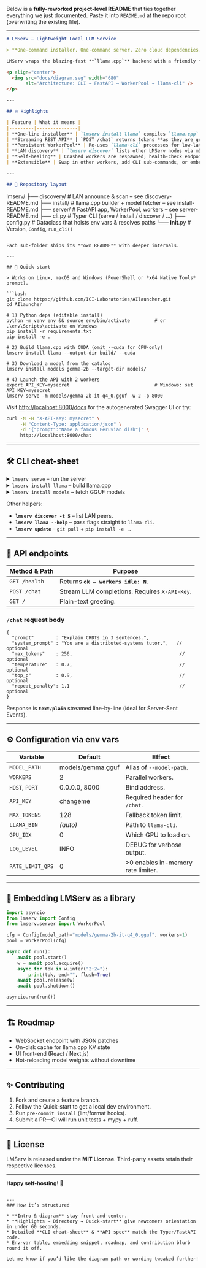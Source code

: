 Below is a **fully-reworked project-level README** that ties together everything we just documented.
Paste it into `README.md` at the repo root (overwriting the existing file).

---

```markdown
# LMServ – Lightweight Local LLM Service

> **One-command installer. One-command server. Zero cloud dependencies.**

LMServ wraps the blazing-fast **`llama.cpp`** backend with a friendly **Typer** CLI, a streaming **FastAPI** server, and optional **mDNS** discovery—so you can run modern LLMs entirely on your own hardware, from a laptop to a tiny homelab.

<p align="center">
  <img src="docs/diagram.svg" width="680"
       alt="Architecture: CLI → FastAPI → WorkerPool → llama-cli" />
</p>

---

## 🔥 Highlights

| Feature | What it means |
|---------|---------------|
| **One-line installer** | `lmserv install llama` compiles `llama.cpp` *(CUDA or CPU)* and `lmserv install models ...` fetches GGUF weights with checksum guard. |
| **Streaming REST API** | `POST /chat` returns tokens **as they are generated** (ideal for websockets / SSE). |
| **Persistent WorkerPool** | Re-uses `llama-cli` processes for low-latency requests. |
| **LAN discovery** | `lmserv discover` lists other LMServ nodes via mDNS—perfect for offline clusters. |
| **Self-healing** | Crashed workers are respawned; health-check endpoint shows live capacity. |
| **Extensible** | Swap in other workers, add CLI sub-commands, or embed the Python API. |

---

## 📁 Repository layout

```

lmserv/
├── discovery/     # LAN announce & scan – see discovery-README.md
├── install/       # llama.cpp builder + model fetcher – see install-README.md
├── server/        # FastAPI app, WorkerPool, workers – see server-README.md
├── cli.py         # Typer CLI (serve / install / discover / …)
├── config.py      # Dataclass that hoists env vars & resolves paths
└── **init**.py    # Version, `Config`, `run_cli()`

````

Each sub-folder ships its **own README** with deeper internals.

---

## 🚀 Quick start

> Works on Linux, macOS and Windows (PowerShell or *x64 Native Tools* prompt).

```bash
git clone https://github.com/ICI-Laboratories/AIlauncher.git
cd AIlauncher

# 1) Python deps (editable install)
python -m venv env && source env/bin/activate         # or .\env\Scripts\activate on Windows
pip install -r requirements.txt
pip install -e .

# 2) Build llama.cpp with CUDA (omit --cuda for CPU-only)
lmserv install llama --output-dir build/ --cuda

# 3) Download a model from the catalog
lmserv install models gemma-2b --target-dir models/

# 4) Launch the API with 2 workers
export API_KEY=mysecret                               # Windows: set API_KEY=mysecret
lmserv serve -m models/gemma-2b-it-q4_0.gguf -w 2 -p 8000
````

Visit [http://localhost:8000/docs](http://localhost:8000/docs) for the autogenerated Swagger UI
or try:

```bash
curl -N -H "X-API-Key: mysecret" \
     -H "Content-Type: application/json" \
     -d '{"prompt":"Name a famous Peruvian dish"}' \
     http://localhost:8000/chat
```

---

## 🛠️ CLI cheat-sheet

<details>
<summary><code>lmserv serve</code> – run the server</summary>

| Flag                    | Default        | Description                     |
| ----------------------- | -------------- | ------------------------------- |
| `-m, --model-path PATH` | — *(required)* | GGUF model file.                |
| `-w, --workers INT`     | `2`            | Parallel `llama-cli` processes. |
| `-H, --host TEXT`       | `0.0.0.0`      | Bind address.                   |
| `-p, --port INT`        | `8000`         | HTTP port.                      |
| `--max-tokens INT`      | `128`          | Fallback if client omits it.    |
| `--llama-bin PATH`      | auto-detected  | Custom path to `llama-cli`.     |

</details>

<details>
<summary><code>lmserv install llama</code> – build llama.cpp</summary>

| Flag                    | Default  | Description             |
| ----------------------- | -------- | ----------------------- |
| `-o, --output-dir PATH` | `build/` | Clone + build location. |
| `--cuda / --no-cuda`    | `--cuda` | Toggle GPU support.     |

</details>

<details>
<summary><code>lmserv install models</code> – fetch GGUF models</summary>

| Arg / Flag              | Description                                                     |
| ----------------------- | --------------------------------------------------------------- |
| `NAMES…`                | Model IDs in the built-in catalog (`gemma-2b`, `phi3-mini`, …). |
| `-d, --target-dir PATH` | Where to save them (`models/`).                                 |

</details>

Other helpers:

* **`lmserv discover -t 5`** – list LAN peers.
* **`lmserv llama --help`** – pass flags straight to `llama-cli`.
* **`lmserv update`** – `git pull` + `pip install -e .`.

---

## 🔑 API endpoints

| Method & Path | Purpose                                       |
| ------------- | --------------------------------------------- |
| `GET /health` | Returns **`ok – workers idle: N`**.           |
| `POST /chat`  | Stream LLM completions. Requires `X-API-Key`. |
| `GET /`       | Plain-text greeting.                          |

### `/chat` request body

```jsonc
{
  "prompt"        : "Explain CRDTs in 3 sentences.",
  "system_prompt" : "You are a distributed-systems tutor.",   // optional
  "max_tokens"    : 256,                                       // optional
  "temperature"   : 0.7,                                       // optional
  "top_p"         : 0.9,                                       // optional
  "repeat_penalty": 1.1                                        // optional
}
```

Response is **`text/plain`** streamed line-by-line (ideal for Server-Sent Events).

---

## ⚙️ Configuration via env vars

| Variable         | Default           | Effect                             |
| ---------------- | ----------------- | ---------------------------------- |
| `MODEL_PATH`     | models/gemma.gguf | Alias of `--model-path`.           |
| `WORKERS`        | 2                 | Parallel workers.                  |
| `HOST`, `PORT`   | 0.0.0.0, 8000     | Bind address.                      |
| `API_KEY`        | changeme          | Required header for `/chat`.       |
| `MAX_TOKENS`     | 128               | Fallback token limit.              |
| `LLAMA_BIN`      | *(auto)*          | Path to `llama-cli`.               |
| `GPU_IDX`        | 0                 | Which GPU to load on.              |
| `LOG_LEVEL`      | INFO              | DEBUG for verbose output.          |
| `RATE_LIMIT_QPS` | 0                 | >0 enables in-memory rate limiter. |

---

## 🧩 Embedding LMServ as a library

```python
import asyncio
from lmserv import Config
from lmserv.server import WorkerPool

cfg = Config(model_path="models/gemma-2b-it-q4_0.gguf", workers=1)
pool = WorkerPool(cfg)

async def run():
    await pool.start()
    w = await pool.acquire()
    async for tok in w.infer("2+2="):
        print(tok, end="", flush=True)
    await pool.release(w)
    await pool.shutdown()

asyncio.run(run())
```

---

## 🏗️ Roadmap

* WebSocket endpoint with JSON patches
* On-disk cache for llama.cpp KV state
* UI front-end (React / Next.js)
* Hot-reloading model weights without downtime

---

## ✨ Contributing

1. Fork and create a feature branch.
2. Follow the Quick-start to get a local dev environment.
3. Run `pre-commit install` (lint/format hooks).
4. Submit a PR—CI will run unit tests + mypy + ruff.

---

## 📜 License

LMServ is released under the **MIT License**.
Third-party assets retain their respective licenses.

---

**Happy self-hosting! 🦙**

```

---  
### How it’s structured

* **Intro & diagram** stay front-and-center.  
* **Highlights → Directory → Quick-start** give newcomers orientation in under 60 seconds.  
* Detailed **CLI cheat-sheet** & **API spec** match the Typer/FastAPI code.  
* Env-var table, embedding snippet, roadmap, and contribution blurb round it off.

Let me know if you’d like the diagram path or wording tweaked further!
```
